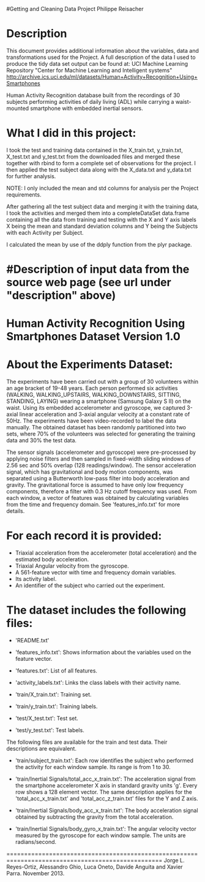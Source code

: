 #Getting and Cleaning Data Project
Philippe Reisacher

# Description
This document provides additional information about the variables, data and transformations used for the Project.
A full description of the data I used to produce the tidy data set output can be found at:
UCI Machine Learning Repository "Center for Machine Learning and Intelligent systems" http://archive.ics.uci.edu/ml/datasets/Human+Activity+Recognition+Using+Smartphones

Human Activity Recognition database built from the recordings of 30 subjects performing activities of daily living (ADL) while carrying a waist-mounted smartphone with embedded inertial sensors.

# What I did in this project:
I took the test and training data contained in the X_train.txt, y_train.txt, X_test.txt and y_test.txt from the downloaded files and merged these together with rbind to form a complete set of observations for the project.  I then applied the test subject data along with the X_data.txt and y_data.txt for further analysis.

NOTE: I only included the mean and std columns for analysis per the Project requirements.

 After gathering all the test subject data and merging it with the training data, I took the activities and merged them into a completeDataSet data.frame containing all the data from training and testing with the X and Y axis labels X being the mean and standard deviation columns and Y being the Subjects with each Activity per Subject.

I calculated the mean by use of the ddply function from the plyr package.  


#Description of input data from the source web page (see url under "description" above)
===================================================================================================
Human Activity Recognition Using Smartphones Dataset
Version 1.0
===================================================================================================

# About the Experiments Dataset:
The experiments have been carried out with a group of 30 volunteers within an age bracket of 19-48 years. Each person performed six activities (WALKING, WALKING_UPSTAIRS, WALKING_DOWNSTAIRS, SITTING, STANDING, LAYING) wearing a smartphone (Samsung Galaxy S II) on the waist. Using its embedded accelerometer and gyroscope, we captured 3-axial linear acceleration and 3-axial angular velocity at a constant rate of 50Hz. The experiments have been video-recorded to label the data manually. The obtained dataset has been randomly partitioned into two sets, where 70% of the volunteers was selected for generating the training data and 30% the test data. 

The sensor signals (accelerometer and gyroscope) were pre-processed by applying noise filters and then sampled in fixed-width sliding windows of 2.56 sec and 50% overlap (128 readings/window). The sensor acceleration signal, which has gravitational and body motion components, was separated using a Butterworth low-pass filter into body acceleration and gravity. The gravitational force is assumed to have only low frequency components, therefore a filter with 0.3 Hz cutoff frequency was used. From each window, a vector of features was obtained by calculating variables from the time and frequency domain. See 'features_info.txt' for more details. 

For each record it is provided:
======================================

- Triaxial acceleration from the accelerometer (total acceleration) and the estimated body acceleration.
- Triaxial Angular velocity from the gyroscope. 
- A 561-feature vector with time and frequency domain variables. 
- Its activity label. 
- An identifier of the subject who carried out the experiment.

The dataset includes the following files:
=========================================

- 'README.txt'

- 'features_info.txt': Shows information about the variables used on the feature vector.

- 'features.txt': List of all features.

- 'activity_labels.txt': Links the class labels with their activity name.

- 'train/X_train.txt': Training set.

- 'train/y_train.txt': Training labels.

- 'test/X_test.txt': Test set.

- 'test/y_test.txt': Test labels.

The following files are available for the train and test data. Their descriptions are equivalent. 

- 'train/subject_train.txt': Each row identifies the subject who performed the activity for each window sample. Its range is from 1 to 30. 

- 'train/Inertial Signals/total_acc_x_train.txt': The acceleration signal from the smartphone accelerometer X axis in standard gravity units 'g'. Every row shows a 128 element vector. The same description applies for the 'total_acc_x_train.txt' and 'total_acc_z_train.txt' files for the Y and Z axis. 

- 'train/Inertial Signals/body_acc_x_train.txt': The body acceleration signal obtained by subtracting the gravity from the total acceleration. 

- 'train/Inertial Signals/body_gyro_x_train.txt': The angular velocity vector measured by the gyroscope for each window sample. The units are radians/second. 

==================================================================================================
Jorge L. Reyes-Ortiz, Alessandro Ghio, Luca Oneto, Davide Anguita and Xavier Parra. November 2013.


